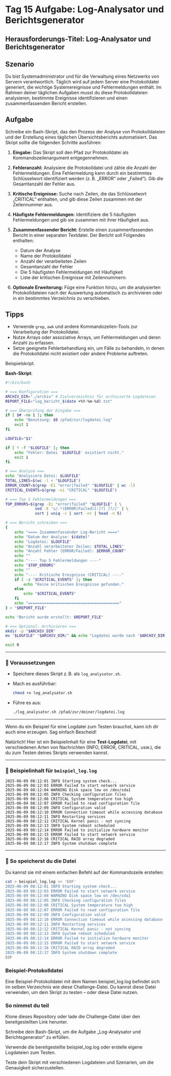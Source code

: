 
# Tag 15 Aufgabe: Log-Analysator und Berichtsgenerator

## Herausforderungs-Titel: Log-Analysator und Berichtsgenerator

## Szenario

Du bist Systemadministrator und für die Verwaltung eines Netzwerks von Servern verantwortlich. Täglich wird auf jedem Server eine Protokolldatei generiert, die wichtige Systemereignisse und Fehlermeldungen enthält. Im Rahmen deiner täglichen Aufgaben musst du diese Protokolldateien analysieren, bestimmte Ereignisse identifizieren und einen zusammenfassenden Bericht erstellen.

## Aufgabe

Schreibe ein Bash-Skript, das den Prozess der Analyse von Protokolldateien und der Erstellung eines täglichen Übersichtsberichts automatisiert. Das Skript sollte die folgenden Schritte ausführen:

1. **Eingabe:** Das Skript soll den Pfad zur Protokolldatei als Kommandozeilenargument entgegennehmen.

2. **Fehleranzahl:** Analysiere die Protokolldatei und zähle die Anzahl der Fehlermeldungen. Eine Fehlermeldung kann durch ein bestimmtes Schlüsselwort identifiziert werden (z. B. „ERROR“ oder „Failed“). Gib die Gesamtanzahl der Fehler aus.

3. **Kritische Ereignisse:** Suche nach Zeilen, die das Schlüsselwort „CRITICAL“ enthalten, und gib diese Zeilen zusammen mit der Zeilennummer aus.

4. **Häufigste Fehlermeldungen:** Identifiziere die 5 häufigsten Fehlermeldungen und gib sie zusammen mit ihrer Häufigkeit aus.

5. **Zusammenfassender Bericht:** Erstelle einen zusammenfassenden Bericht in einer separaten Textdatei. 
Der Bericht soll Folgendes enthalten:

   * Datum der Analyse
   * Name der Protokolldatei
   * Anzahl der verarbeiteten Zeilen
   * Gesamtanzahl der Fehler
   * Die 5 häufigsten Fehlermeldungen mit Häufigkeit
   * Liste der kritischen Ereignisse mit Zeilennummern:

6. **Optionale Erweiterung:** Füge eine Funktion hinzu, um die analysierten Protokolldateien nach der Auswertung automatisch zu archivieren oder in ein bestimmtes Verzeichnis zu verschieben.

## Tipps

* Verwende `grep`, `awk` und andere Kommandozeilen-Tools zur Verarbeitung der Protokolldatei.
* Nutze Arrays oder assoziative Arrays, um Fehlermeldungen und deren Anzahl zu erfassen.
* Setze geeignete Fehlerbehandlung ein, um Fälle zu behandeln, in denen die Protokolldatei nicht existiert oder andere Probleme auftreten.



Beispielskript.


**Bash-Skript**:

```bash
#!/bin/bash

# === Konfiguration ===
ARCHIV_DIR="./archiv" # Zielverzeichnis für archivierte Logdateien
REPORT_FILE="log_bericht_$(date +%Y-%m-%d).txt"

# === Überprüfung der Eingabe ===
if [ $# -ne 1 ]; then
    echo "Benutzung: $0 /pfad/zur/logdatei.log"
    exit 1
fi

LOGFILE="$1"

if [ ! -f "$LOGFILE" ]; then
    echo "Fehler: Datei '$LOGFILE' existiert nicht."
    exit 1
fi

# === Analyse ===
echo "Analysiere Datei: $LOGFILE"
TOTAL_LINES=$(wc -l < "$LOGFILE")
ERROR_COUNT=$(grep -Ei "error|failed" "$LOGFILE" | wc -l)
CRITICAL_EVENTS=$(grep -ni "CRITICAL" "$LOGFILE")

# === Top 5 Fehlermeldungen ===
TOP_ERRORS=$(grep -Ei "error|failed" "$LOGFILE" | \
             sed -E 's/.*(ERROR|Failed)[:]?[ ]?//' | \
             sort | uniq -c | sort -nr | head -n 5)

# === Bericht schreiben ===
{
    echo "==== Zusammenfassender Log-Bericht ===="
    echo "Datum der Analyse: $(date)"
    echo "Logdatei: $LOGFILE"
    echo "Anzahl verarbeiteter Zeilen: $TOTAL_LINES"
    echo "Anzahl Fehler (ERROR/Failed): $ERROR_COUNT"
    echo ""
    echo "---- Top 5 Fehlermeldungen ----"
    echo "$TOP_ERRORS"
    echo ""
    echo "---- Kritische Ereignisse (CRITICAL) ----"
    if [ -z "$CRITICAL_EVENTS" ]; then
        echo "Keine kritischen Ereignisse gefunden."
    else
        echo "$CRITICAL_EVENTS"
    fi
    echo "========================================"
} > "$REPORT_FILE"

echo "Bericht wurde erstellt: $REPORT_FILE"

# === Optional: Archivieren ===
mkdir -p "$ARCHIV_DIR"
mv "$LOGFILE" "$ARCHIV_DIR/" && echo "Logdatei wurde nach '$ARCHIV_DIR' verschoben."

exit 0
```

---

### 🔧 Voraussetzungen

* Speichere dieses Skript z. B. als `log_analysator.sh`.
* Mach es ausführbar:

  ```bash
  chmod +x log_analysator.sh
  ```
* Führe es aus:

  ```bash
  ./log_analysator.sh /pfad/zur/deiner/logdatei.log
  ```

---

Wenn du ein Beispiel für eine Logdatei zum Testen brauchst, kann ich dir auch eine erzeugen. Sag einfach Bescheid!


Natürlich! Hier ist ein Beispielinhalt für eine **Test-Logdatei**, mit verschiedenen Arten von Nachrichten (INFO, ERROR, CRITICAL, usw.), die du zum Testen deines Skripts verwenden kannst.

---

### 📄 Beispielinhalt für `beispiel_log.log`

```log
2025-06-09 08:12:01 INFO Starting system check...
2025-06-09 08:12:03 ERROR Failed to start network service
2025-06-09 08:12:04 WARNING Disk space low on /dev/sda1
2025-06-09 08:12:05 INFO Checking configuration files
2025-06-09 08:12:06 CRITICAL System temperature too high
2025-06-09 08:12:07 ERROR Failed to read configuration file
2025-06-09 08:12:09 INFO Configuration valid
2025-06-09 08:12:10 ERROR Connection timeout while accessing database
2025-06-09 08:12:11 INFO Restarting services
2025-06-09 08:12:12 CRITICAL Kernel panic - not syncing
2025-06-09 08:12:13 INFO System reboot scheduled
2025-06-09 08:12:14 ERROR Failed to initialize hardware monitor
2025-06-09 08:12:15 ERROR Failed to start network service
2025-06-09 08:12:16 CRITICAL RAID array degraded
2025-06-09 08:12:17 INFO System shutdown complete
```

---

### 💾 So speicherst du die Datei

Du kannst sie mit einem einfachen Befehl auf der Kommandozeile erstellen:

```bash
cat > beispiel_log.log << 'EOF'
2025-06-09 08:12:01 INFO Starting system check...
2025-06-09 08:12:03 ERROR Failed to start network service
2025-06-09 08:12:04 WARNING Disk space low on /dev/sda1
2025-06-09 08:12:05 INFO Checking configuration files
2025-06-09 08:12:06 CRITICAL System temperature too high
2025-06-09 08:12:07 ERROR Failed to read configuration file
2025-06-09 08:12:09 INFO Configuration valid
2025-06-09 08:12:10 ERROR Connection timeout while accessing database
2025-06-09 08:12:11 INFO Restarting services
2025-06-09 08:12:12 CRITICAL Kernel panic - not syncing
2025-06-09 08:12:13 INFO System reboot scheduled
2025-06-09 08:12:14 ERROR Failed to initialize hardware monitor
2025-06-09 08:12:15 ERROR Failed to start network service
2025-06-09 08:12:16 CRITICAL RAID array degraded
2025-06-09 08:12:17 INFO System shutdown complete
EOF
```

### Beispiel-Protokolldatei

Eine Beispiel-Protokolldatei mit dem Namen beispiel_log.log befindet sich im selben Verzeichnis wie diese Challenge-Datei. Du kannst diese Datei verwenden, um dein Skript zu testen – oder diese Datei nutzen.

### So nimmst du teil

Klone dieses Repository oder lade die Challenge-Datei über den bereitgestellten Link herunter.

Schreibe dein Bash-Skript, um die Aufgabe „Log-Analysator und Berichtsgenerator“ zu erfüllen.

Verwende die bereitgestellte beispiel_log.log oder erstelle eigene Logdateien zum Testen.

Teste dein Skript mit verschiedenen Logdateien und Szenarien, um die Genauigkeit sicherzustellen.




